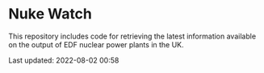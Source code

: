 # Nuke Watch

This repository includes code for retrieving the latest information available on the output of EDF nuclear power plants in the UK.

Last updated: 2022-08-02 00:58